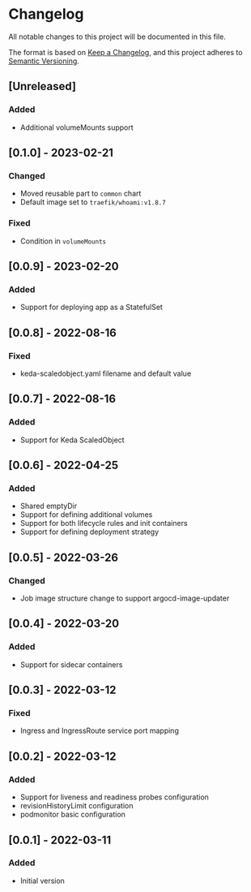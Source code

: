 # Changelog
All notable changes to this project will be documented in this file.

The format is based on [Keep a Changelog](https://keepachangelog.com/en/1.0.0/),
and this project adheres to [Semantic Versioning](https://semver.org/spec/v2.0.0.html).

## [Unreleased]
### Added
- Additional volumeMounts support

## [0.1.0] - 2023-02-21
### Changed
- Moved reusable part to `common` chart
- Default image set to `traefik/whoami:v1.8.7`
### Fixed
- Condition in `volumeMounts`

## [0.0.9] - 2023-02-20
### Added
- Support for deploying app as a StatefulSet

## [0.0.8] - 2022-08-16
### Fixed
- keda-scaledobject.yaml filename and default value

## [0.0.7] - 2022-08-16
### Added
- Support for Keda ScaledObject

## [0.0.6] - 2022-04-25
### Added
- Shared emptyDir
- Support for defining additional volumes
- Support for both lifecycle rules and init containers
- Support for defining deployment strategy

## [0.0.5] - 2022-03-26
### Changed
- Job image structure change to support argocd-image-updater

## [0.0.4] - 2022-03-20
### Added
- Support for sidecar containers

## [0.0.3] - 2022-03-12
### Fixed
- Ingress and IngressRoute service port mapping
## [0.0.2] - 2022-03-12
### Added
- Support for liveness and readiness probes configuration
- revisionHistoryLimit configuration
- podmonitor basic configuration

## [0.0.1] - 2022-03-11
### Added
- Initial version
